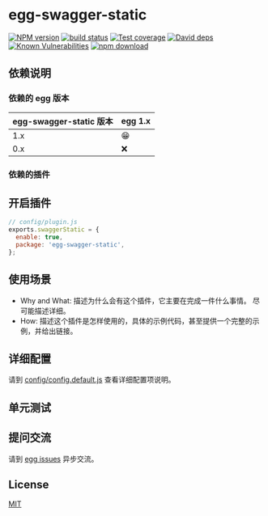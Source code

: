 # egg-swagger-static

[![NPM version][npm-image]][npm-url]
[![build status][travis-image]][travis-url]
[![Test coverage][codecov-image]][codecov-url]
[![David deps][david-image]][david-url]
[![Known Vulnerabilities][snyk-image]][snyk-url]
[![npm download][download-image]][download-url]

[npm-image]: https://img.shields.io/npm/v/egg-swagger-static.svg?style=flat-square
[npm-url]: https://npmjs.org/package/egg-swagger-static
[travis-image]: https://img.shields.io/travis/eggjs/egg-swagger-static.svg?style=flat-square
[travis-url]: https://travis-ci.org/eggjs/egg-swagger-static
[codecov-image]: https://img.shields.io/codecov/c/github/eggjs/egg-swagger-static.svg?style=flat-square
[codecov-url]: https://codecov.io/github/eggjs/egg-swagger-static?branch=master
[david-image]: https://img.shields.io/david/eggjs/egg-swagger-static.svg?style=flat-square
[david-url]: https://david-dm.org/eggjs/egg-swagger-static
[snyk-image]: https://snyk.io/test/npm/egg-swagger-static/badge.svg?style=flat-square
[snyk-url]: https://snyk.io/test/npm/egg-swagger-static
[download-image]: https://img.shields.io/npm/dm/egg-swagger-static.svg?style=flat-square
[download-url]: https://npmjs.org/package/egg-swagger-static

<!--
Description here.
-->

## 依赖说明

### 依赖的 egg 版本

egg-swagger-static 版本 | egg 1.x
--- | ---
1.x | 😁
0.x | ❌

### 依赖的插件
<!--

如果有依赖其它插件，请在这里特别说明。如

- security
- multipart

-->

## 开启插件

```js
// config/plugin.js
exports.swaggerStatic = {
  enable: true,
  package: 'egg-swagger-static',
};
```

## 使用场景

- Why and What: 描述为什么会有这个插件，它主要在完成一件什么事情。
尽可能描述详细。
- How: 描述这个插件是怎样使用的，具体的示例代码，甚至提供一个完整的示例，并给出链接。

## 详细配置

请到 [config/config.default.js](config/config.default.js) 查看详细配置项说明。

## 单元测试

<!-- 描述如何在单元测试中使用此插件，例如 schedule 如何触发。无则省略。-->

## 提问交流

请到 [egg issues](https://github.com/eggjs/egg/issues) 异步交流。

## License

[MIT](LICENSE)
